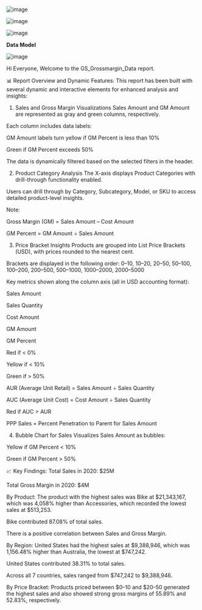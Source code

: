 ![image](https://github.com/user-attachments/assets/03400e77-0393-4480-8312-91ad3d65c39b)

![image](https://github.com/user-attachments/assets/1160d870-f98a-4999-88c4-f5056075c44e)

![image](https://github.com/user-attachments/assets/898b2ed8-44aa-422e-b442-2a90b2364062)

  **Data Model**
  
![image](https://github.com/user-attachments/assets/0e7935f1-f62a-443c-b9fd-2567f3b56167)

Hi Everyone,
Welcome to the GS_Grossmargin_Data report.

📊 Report Overview and Dynamic Features:
This report has been built with several dynamic and interactive elements for enhanced analysis and insights:

1. Sales and Gross Margin Visualizations
Sales Amount and GM Amount are represented as gray and green columns, respectively.

Each column includes data labels:

GM Amount labels turn yellow if GM Percent is less than 10%

Green if GM Percent exceeds 50%

The data is dynamically filtered based on the selected filters in the header.

2. Product Category Analysis
The X-axis displays Product Categories with drill-through functionality enabled.

Users can drill through by Category, Subcategory, Model, or SKU to access detailed product-level insights.

Note:

Gross Margin (GM) = Sales Amount – Cost Amount

GM Percent = GM Amount ÷ Sales Amount

3. Price Bracket Insights
Products are grouped into List Price Brackets (USD), with prices rounded to the nearest cent.

Brackets are displayed in the following order:
0–10, 10–20, 20–50, 50–100, 100–200, 200–500, 500–1000, 1000–2000, 2000–5000

Key metrics shown along the column axis (all in USD accounting format):

Sales Amount

Sales Quantity

Cost Amount

GM Amount

GM Percent

Red if < 0%

Yellow if < 10%

Green if > 50%

AUR (Average Unit Retail) = Sales Amount ÷ Sales Quantity

AUC (Average Unit Cost) = Cost Amount ÷ Sales Quantity

Red if AUC > AUR

PPP Sales = Percent Penetration to Parent for Sales Amount

4. Bubble Chart for Sales
Visualizes Sales Amount as bubbles:

Yellow if GM Percent < 10%

Green if GM Percent > 50%

📈 Key Findings:
Total Sales in 2020: $25M

Total Gross Margin in 2020: $4M

By Product:
The product with the highest sales was Bike at $21,343,167, which was 4,058% higher than Accessories, which recorded the lowest sales at $513,253.

Bike contributed 87.08% of total sales.

There is a positive correlation between Sales and Gross Margin.

By Region:
United States had the highest sales at $9,388,946, which was 1,156.48% higher than Australia, the lowest at $747,242.

United States contributed 38.31% to total sales.

Across all 7 countries, sales ranged from $747,242 to $9,388,946.

By Price Bracket:
Products priced between $0–10 and $20–50 generated the highest sales and also showed strong gross margins of 55.89% and 52.83%, respectively.
